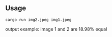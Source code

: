 ## Usage

```console
cargo run img2.jpeg img1.jpeg  
```
output example: image 1 and 2 are 18.98% equal
